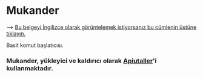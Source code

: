 # Mukander
--> [Bu belgeyi İngilizce olarak görüntelemek istiyorsanız bu cümlenin üstüne tıklayın.](https://github.com/MuKonqi/mukander/blob/main/README.md)

Basit komut başlatıcısı.

### Mukander, yükleyici ve kaldırıcı olarak [Apiutaller](https://github.com/MuKonqi/apiutaller)'i kullanmaktadır.